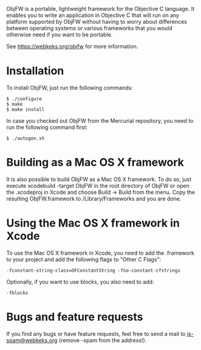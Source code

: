 ObjFW is a portable, lightweight framework for the Objective C language.
It enables you to write an application in Objective C that will run on
any platform supported by ObjFW without having to worry about
differences between operating systems or various frameworks that you
would otherwise need if you want to be portable.

See https://webkeks.org/objfw for more information.


Installation
============

  To install ObjFW, just run the following commands:

    $ ./configure
    $ make
    $ make install

  In case you checked out ObjFW from the Mercurial repository, you need
  to run the following command first:

    $ ./autogen.sh


Building as a Mac OS X framework
================================

  It is also possible to build ObjFW as a Mac OS X framework. To do so,
  just execute xcodebuild -target ObjFW in the root directory of ObjFW or open
  the .xcodeproj in Xcode and choose Build -> Build from the menu. Copy the
  resulting ObjFW.framework to /Library/Frameworks and you are done.


Using the Mac OS X framework in Xcode
=====================================

  To use the Mac OS X framework in Xcode, you need to add the .framework
  to your project and add the following flags to "Other C Flags":

    -fconstant-string-class=OFConstantString -fno-constant-cfstrings

  Optionally, if you want to use blocks, you also need to add:

    -fblocks


Bugs and feature requests
=========================

  If you find any bugs or have feature requests, feel free to send a
  mail to js-spam@webkeks.org (remove -spam from the address!).
